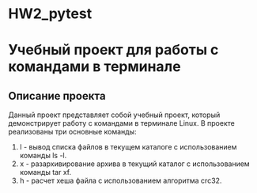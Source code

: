 # HW2_pytest

# Учебный проект для работы с командами в терминале

## Описание проекта
Данный проект представляет собой учебный проект, который демонстрирует работу с командами в терминале Linux. В проекте реализованы три основные команды:

1. l - вывод списка файлов в текущем каталоге с использованием команды ls -l.
2. x - разархивирование архива в текущий каталог с использованием команды tar xf.
3. h - расчет хеша файла с использованием алгоритма crc32.